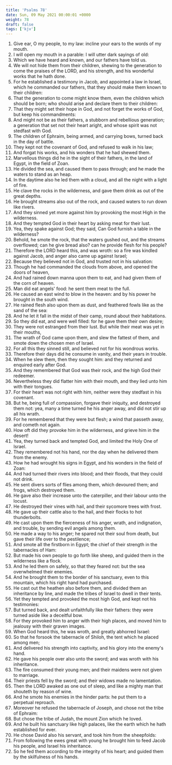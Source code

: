 ```yaml
---
title: 'Psalms 78'
date: Sun, 09 May 2021 00:00:01 +0000
weight: 78
draft: false
tags: ['kjv'] 
---
```


1. Give ear, O my people, to my law: incline your ears to the words of my mouth.
2. I will open my mouth in a parable: I will utter dark sayings of old:
3. Which we have heard and known, and our fathers have told us.
4. We will not hide them from their children, shewing to the generation to come the praises of the LORD, and his strength, and his wonderful works that he hath done.
5. For he established a testimony in Jacob, and appointed a law in Israel, which he commanded our fathers, that they should make them known to their children:
6. That the generation to come might know them, even the children which should be born; who should arise and declare them to their children:
7. That they might set their hope in God, and not forget the works of God, but keep his commandments:
8. And might not be as their fathers, a stubborn and rebellious generation; a generation that set not their heart aright, and whose spirit was not stedfast with God.
9. The children of Ephraim, being armed, and carrying bows, turned back in the day of battle.
10. They kept not the covenant of God, and refused to walk in his law;
11. And forgat his works, and his wonders that he had shewed them.
12. Marvellous things did he in the sight of their fathers, in the land of Egypt, in the field of Zoan.
13. He divided the sea, and caused them to pass through; and he made the waters to stand as an heap.
14. In the daytime also he led them with a cloud, and all the night with a light of fire.
15. He clave the rocks in the wilderness, and gave them drink as out of the great depths.
16. He brought streams also out of the rock, and caused waters to run down like rivers.
17. And they sinned yet more against him by provoking the most High in the wilderness.
18. And they tempted God in their heart by asking meat for their lust.
19. Yea, they spake against God; they said, Can God furnish a table in the wilderness?
20. Behold, he smote the rock, that the waters gushed out, and the streams overflowed; can he give bread also? can he provide flesh for his people?
21. Therefore the LORD heard this, and was wroth: so a fire was kindled against Jacob, and anger also came up against Israel;
22. Because they believed not in God, and trusted not in his salvation:
23. Though he had commanded the clouds from above, and opened the doors of heaven,
24. And had rained down manna upon them to eat, and had given them of the corn of heaven.
25. Man did eat angels' food: he sent them meat to the full.
26. He caused an east wind to blow in the heaven: and by his power he brought in the south wind.
27. He rained flesh also upon them as dust, and feathered fowls like as the sand of the sea:
28. And he let it fall in the midst of their camp, round about their habitations.
29. So they did eat, and were well filled: for he gave them their own desire;
30. They were not estranged from their lust. But while their meat was yet in their mouths,
31. The wrath of God came upon them, and slew the fattest of them, and smote down the chosen men of Israel.
32. For all this they sinned still, and believed not for his wondrous works.
33. Therefore their days did he consume in vanity, and their years in trouble.
34. When he slew them, then they sought him: and they returned and enquired early after God.
35. And they remembered that God was their rock, and the high God their redeemer.
36. Nevertheless they did flatter him with their mouth, and they lied unto him with their tongues.
37. For their heart was not right with him, neither were they stedfast in his covenant.
38. But he, being full of compassion, forgave their iniquity, and destroyed them not: yea, many a time turned he his anger away, and did not stir up all his wrath.
39. For he remembered that they were but flesh; a wind that passeth away, and cometh not again.
40. How oft did they provoke him in the wilderness, and grieve him in the desert!
41. Yea, they turned back and tempted God, and limited the Holy One of Israel.
42. They remembered not his hand, nor the day when he delivered them from the enemy.
43. How he had wrought his signs in Egypt, and his wonders in the field of Zoan:
44. And had turned their rivers into blood; and their floods, that they could not drink.
45. He sent divers sorts of flies among them, which devoured them; and frogs, which destroyed them.
46. He gave also their increase unto the caterpiller, and their labour unto the locust.
47. He destroyed their vines with hail, and their sycomore trees with frost.
48. He gave up their cattle also to the hail, and their flocks to hot thunderbolts.
49. He cast upon them the fierceness of his anger, wrath, and indignation, and trouble, by sending evil angels among them.
50. He made a way to his anger; he spared not their soul from death, but gave their life over to the pestilence;
51. And smote all the firstborn in Egypt; the chief of their strength in the tabernacles of Ham:
52. But made his own people to go forth like sheep, and guided them in the wilderness like a flock.
53. And he led them on safely, so that they feared not: but the sea overwhelmed their enemies.
54. And he brought them to the border of his sanctuary, even to this mountain, which his right hand had purchased.
55. He cast out the heathen also before them, and divided them an inheritance by line, and made the tribes of Israel to dwell in their tents.
56. Yet they tempted and provoked the most high God, and kept not his testimonies:
57. But turned back, and dealt unfaithfully like their fathers: they were turned aside like a deceitful bow.
58. For they provoked him to anger with their high places, and moved him to jealousy with their graven images.
59. When God heard this, he was wroth, and greatly abhorred Israel:
60. So that he forsook the tabernacle of Shiloh, the tent which he placed among men;
61. And delivered his strength into captivity, and his glory into the enemy's hand.
62. He gave his people over also unto the sword; and was wroth with his inheritance.
63. The fire consumed their young men; and their maidens were not given to marriage.
64. Their priests fell by the sword; and their widows made no lamentation.
65. Then the LORD awaked as one out of sleep, and like a mighty man that shouteth by reason of wine.
66. And he smote his enemies in the hinder parts: he put them to a perpetual reproach.
67. Moreover he refused the tabernacle of Joseph, and chose not the tribe of Ephraim:
68. But chose the tribe of Judah, the mount Zion which he loved.
69. And he built his sanctuary like high palaces, like the earth which he hath established for ever.
70. He chose David also his servant, and took him from the sheepfolds:
71. From following the ewes great with young he brought him to feed Jacob his people, and Israel his inheritance.
72. So he fed them according to the integrity of his heart; and guided them by the skilfulness of his hands.
